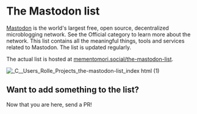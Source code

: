 # The Mastodon list

<a href="https://joinmastodon.org/">Mastodon</a> is the world's largest free, open source, decentralized microblogging network. See the Official category to learn more about the network. This list contains all the meaningful things, tools and services related to Mastodon. The list is updated regularly.

The actual list is hosted at [mementomori.social/the-mastodon-list](https://mementomori.social/the-mastodon-list).

![_C__Users_Rolle_Projects_the-mastodon-list_index html (1)](https://user-images.githubusercontent.com/1534150/209676747-3d3a4b75-d4ff-47ac-9d9f-4efcbe66f6e3.png)

## Want to add something to the list?

Now that you are here, send a PR!
